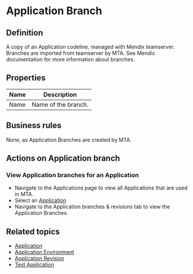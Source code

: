 # Application Branch

## Definition

A copy of an Application codeline, managed with Mendix teamserver. Branches are imported from teamserver by MTA. See Mendix documentation for more information about branches. 

## Properties
| Name | Description |
| ----------- | ----------- |
| Name | Name of the branch. |

## Business rules

None, as Application Branches are created by MTA.

## Actions on Application branch

### View Application branches for an Application
- Navigate to the Applications page to view all Applications that are used in MTA.
- Select an [Application](application)
- Navigate to the Application branches & revisions tab to view the Application Branches.

## Related topics
- [Application](application)
- [Application Environment](application-environment)
- [Application Revision](application-revision)
- [Test Application](test-application)
